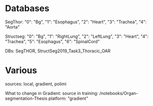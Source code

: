 # Databases
SegThor:
"0": "Bg",
"1": "Esophagus",
"2": "Heart",
"3": "Trachea",
"4": "Aorta"

Structseg:
"0": "Bg",
"1": "RightLung",
"2": "LeftLung",
"3": "Heart",
"4": "Trachea",
"5": "Esophagus",
"6": "SpinalCord"

DBs: SegTHOR, StructSeg2019_Task3_Thoracic_OAR

# Various
sources: local, gradient, polimi


What to change in Gradient:
source in training:     /notebooks/Organ-segmentation-Thesis
platform: "gradient"